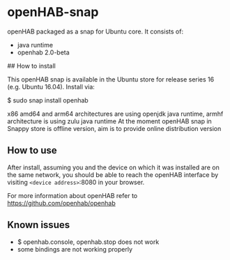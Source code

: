 # openHAB-snap

openHAB packaged as a snap for Ubuntu core. It consists of:
  - java runtime
  - openhab 2.0-beta

## How to install

This openHAB snap is available in the Ubuntu store for release series 16 (e.g. Ubuntu 16.04). Install via:

$ sudo snap install openhab

x86 amd64 and arm64 architectures are using openjdk java runtime, armhf architecture is using zulu java runtime
At the moment openHAB snap in Snappy store is offline version, aim is to provide online distribution version

## How to use

After install, assuming you and the device on which it was installed are on the same network, you should be able to reach the openHAB interface by visiting `<device address>`:8080 in your browser.

For more information about openHAB refer to https://github.com/openhab/openhab

## Known issues

 - $ openhab.console, openhab.stop does not work
 - some bindings are not working properly
